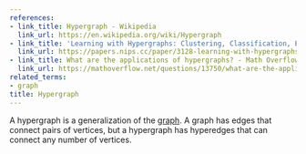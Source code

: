 ```yaml
---
references:
- link_title: Hypergraph - Wikipedia
  link_url: https://en.wikipedia.org/wiki/Hypergraph
- link_title: 'Learning with Hypergraphs: Clustering, Classification, Embedding'
  link_url: https://papers.nips.cc/paper/3128-learning-with-hypergraphs-clustering-classification-and-embedding.pdf
- link_title: What are the applications of hypergraphs? - Math Overflow
  link_url: https://mathoverflow.net/questions/13750/what-are-the-applications-of-hypergraphs
related_terms:
- graph
title: Hypergraph
---
```

A hypergraph is a generalization of the [graph][1]. A graph has edges that connect
pairs of vertices, but a hypergraph has hyperedges that can connect any number
of vertices.

[1]: /terms/graph/